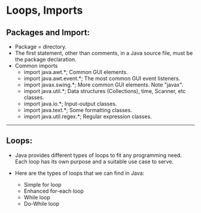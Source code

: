 
# Loops, Imports

## Packages and Import:

* Package = directory.
* The first statement, other than comments, in a Java source file, must be the package declaration.
* Common imports
  * import java.awt.*;	Common GUI elements.
  * import java.awt.event.*;	The most common GUI event listeners.
  * import javax.swing.*;	More common GUI elements. Note "javax".
  * import java.util.*;	Data structures (Collections), time, Scanner, etc classes.
  * import java.io.*;	Input-output classes.
  * import java.text.*;	Some formatting classes.
  * import java.util.regex.*;	Regular expression classes.

--------------------------------------------

## Loops:

* Java provides different types of loops to fit any programming need. Each loop has its own purpose and a suitable use case to serve.
* Here are the types of loops that we can find in Java:

  * Simple for loop
  * Enhanced for-each loop
  * While loop
  * Do-While loop

